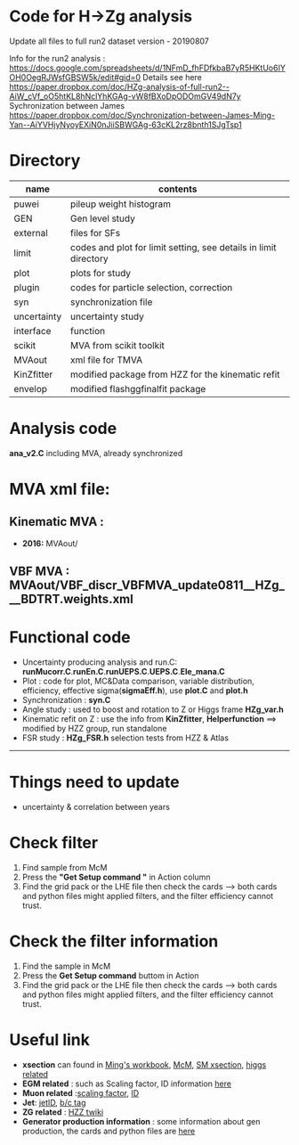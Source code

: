 # Code for H->Zg analysis 

Update all files to full run2 dataset version - 20190807

Info for the run2 analysis : https://docs.google.com/spreadsheets/d/1NFmD_fhFDfkbaB7yR5HKtUo6IYOH0OegRJWsfGBSW5k/edit#gid=0
Details see here https://paper.dropbox.com/doc/HZg-analysis-of-full-run2--AiW_cVf_oO5htKL8hNclYhKGAg-vW8fBXoDpODOmGV49dN7y
Sychronization between James https://paper.dropbox.com/doc/Synchronization-between-James-Ming-Yan--AiYVHjyNyoyEXiN0nJiiSBWGAg-63cKL2rz8bnth1SJgTsp1


# Directory

|name|contents|
|----|--------|
|puwei|pileup weight histogram|
|GEN|Gen level study|
|external|files for SFs|
|limit|codes and plot for limit setting, see details in limit directory|
|plot|plots for study|
|plugin|codes for particle selection, correction|
|syn|synchronization file|
|uncertainty|uncertainty study|
|interface|function|
|scikit|MVA from scikit toolkit|
|MVAout|xml file for TMVA|
|KinZfitter|modified package from HZZ for the kinematic refit|
|envelop|modified flashggfinalfit package|

# Analysis code  
 **ana_v2.C** including MVA, already synchronized

# MVA xml file:

  ## Kinematic MVA :
  - **2016:** MVAout/
  
  ## VBF MVA : MVAout/VBF_discr_VBFMVA_update0811__HZg___BDTRT.weights.xml
  
# Functional code

- Uncertainty producing analysis and run.C: **runMucorr.C**.**runEn.C**.**runUEPS.C**.**UEPS.C**.**Ele_mana.C**
- Plot : code for plot, MC&Data comparison, variable distribution, efficiency, effective sigma(**sigmaEff.h**), use **plot.C** and **plot.h**
- Synchronization : **syn.C**
- Angle study : used to boost and rotation to Z or Higgs frame **HZg_var.h**
- Kinematic refit on Z : use the info from **KinZfitter**, **Helperfunction** ==> modified by HZZ group, run standalone
- FSR study : **HZg_FSR.h** selection tests from HZZ & Atlas

----------------------------------------------------

# Things need to update
- uncertainty & correlation between years

# Check filter 

1. Find sample from McM
2. Press the **"Get Setup command "** in Action column
3. Find the grid pack or the LHE file then check the cards
--> both cards and python files might applied filters, and the filter efficiency cannot trust.



# Check the filter information
1. Find the sample in McM
2. Press the **Get Setup command** buttom in Action
3. Find the grid pack or the LHE file then check the cards
--> both cards and python files might applied filters, and the filter efficiency cannot trust.




# Useful link

[ming]: https://twiki.cern.ch/twiki/bin/view/Main/MingRun2WorkBook
[mcm]: https://cms-pdmv.cern.ch/mcm/
[SM]: https://twiki.cern.ch/twiki/bin/viewauth/CMS/StandardModelCrossSectionsat13TeV
[higgs]: https://twiki.cern.ch/twiki/bin/viewauth/CMS/StandardModelCrossSectionsat13TeV
[egmID]: https://twiki.cern.ch/twiki/bin/viewauth/CMS/EgammaIDRecipesRun2
[muonSF]: https://twiki.cern.ch/twiki/bin/view/CMS/MuonWorkInProgressAndPagResults
[muID]: https://twiki.cern.ch/twiki/bin/view/CMS/SWGuideMuonIdRun2
[jetID]: https://twiki.cern.ch/twiki/bin/view/CMS/JetID13TeVRun2016
[btag]: https://twiki.cern.ch/twiki/bin/viewauth/CMS/BtagRecommendation80XReReco
[HZZ]: https://twiki.cern.ch/twiki/bin/viewauth/CMS/HiggsZZ4l2017
[Genproduction]:https://github.com/cms-sw/genproductions/
- **xsection** can found in [Ming's workbook][ming], [McM][mcm], [SM xsection][SM], [higgs related][higgs]
- **EGM related** : such as Scaling factor, ID information [here][egmID]
- **Muon related** :[scaling factor][muonSF], [ID][muID]
- **Jet**: [jetID][jetID], [b/c tag][btag]
- **ZG related** : [HZZ twiki][HZZ]
- **Generator production information** : some information about gen production, the cards and python files are [here][Genproduction]



